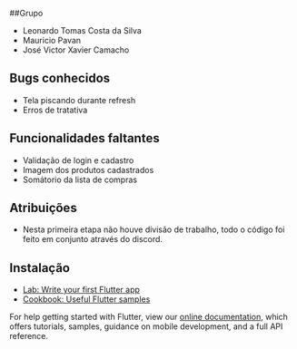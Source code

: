##Grupo
- Leonardo Tomas Costa da Silva
- Mauricio Pavan
- José Victor Xavier Camacho

## Bugs conhecidos
- Tela piscando durante refresh
- Erros de tratativa

## Funcionalidades faltantes
- Validação de login e cadastro
- Imagem dos produtos cadastrados
- Somátorio da lista de compras

## Atribuições
- Nesta primeira etapa não houve divisão de trabalho, todo o código foi feito em conjunto através do discord.

## Instalação

- [Lab: Write your first Flutter app](https://flutter.dev/docs/get-started/codelab)
- [Cookbook: Useful Flutter samples](https://flutter.dev/docs/cookbook)

For help getting started with Flutter, view our
[online documentation](https://flutter.dev/docs), which offers tutorials,
samples, guidance on mobile development, and a full API reference.
